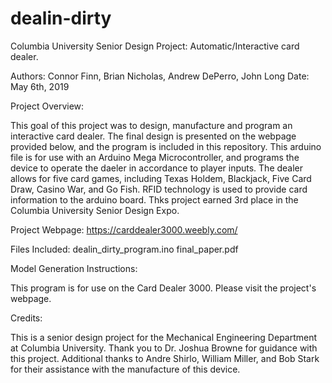 # dealin-dirty
Columbia University Senior Design Project: Automatic/Interactive card dealer.

Authors: Connor Finn, Brian Nicholas, Andrew DePerro, John Long
Date: May 6th, 2019

Project Overview: 

This goal of this project was to design, manufacture and program an interactive card dealer. The final design is presented on the webpage provided below, and the program is included in this repository.  This arduino file is for use with an Arduino Mega Microcontroller, and programs the device to operate the daeler in accordance to player inputs. The dealer allows for five card games, including Texas Holdem, Blackjack, Five Card Draw, Casino War, and Go Fish. RFID technology is used to provide card information to the arduino board. Thks project earned 3rd place in the Columbia University Senior Design Expo. 

Project Webpage:
              https://carddealer3000.weebly.com/

Files Included: 
              dealin_dirty_program.ino
              final_paper.pdf
              
              
Model Generation Instructions:

This program is for use on the Card Dealer 3000. Please visit the project's webpage.
              
Credits:  

This is a senior design project for the Mechanical Engineering Department at Columbia University.
Thank you to Dr. Joshua Browne for guidance with this project.  Additional thanks to Andre Shirlo, William Miller, and Bob Stark for their assistance with the manufacture of this device. 
